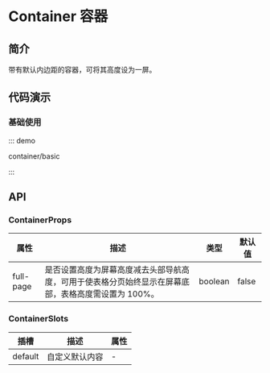# Container 容器

## 简介

带有默认内边距的容器，可将其高度设为一屏。

## 代码演示

### 基础使用

::: demo

container/basic

:::

## API

### ContainerProps

| 属性      | 描述                                                                                                | 类型    | 默认值 |
| --------- | --------------------------------------------------------------------------------------------------- | ------- | ------ |
| full-page | 是否设置高度为屏幕高度减去头部导航高度，可用于使表格分页始终显示在屏幕底部，表格高度需设置为 100%。 | boolean | false  |

### ContainerSlots

| 插槽    | 描述           | 属性 |
| ------- | -------------- | ---- |
| default | 自定义默认内容 | -    |
